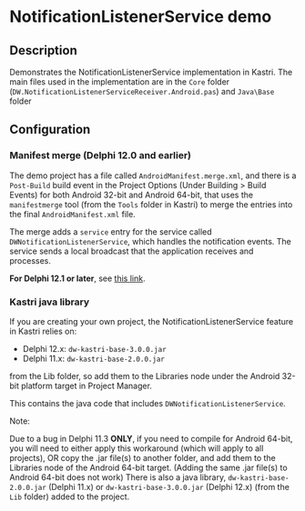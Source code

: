 # NotificationListenerService demo

## Description

Demonstrates the NotificationListenerService implementation in Kastri. The main files used in the implementation are in the `Core` folder (`DW.NotificationListenerServiceReceiver.Android.pas`) and `Java\Base` folder

## Configuration

### Manifest merge (Delphi 12.0 and earlier)

The demo project has a file called `AndroidManifest.merge.xml`, and there is a `Post-Build` build event in the Project Options (Under Building > Build Events) for both Android 32-bit and Android 64-bit, that uses the `manifestmerge` tool (from the `Tools` folder in Kastri) to merge the entries into the final `AndroidManifest.xml` file.

The merge adds a `service` entry for the service called `DWNotificationListenerService`, which handles the notification events. The service sends a local broadcast that the application receives and processes.

**For Delphi 12.1 or later**, see [this link](https://github.com/DelphiWorlds/Kastri/blob/master/Delphi12.1.AndroidManifestIssue.md).

### Kastri java library

If you are creating your own project, the NotificationListenerService feature in Kastri relies on:

* Delphi 12.x: `dw-kastri-base-3.0.0.jar`
* Delphi 11.x: `dw-kastri-base-2.0.0.jar`

from the Lib folder, so add them to the Libraries node under the Android 32-bit platform target in Project Manager.

This contains the java code that includes `DWNotificationListenerService`.

Note:

Due to a bug in Delphi 11.3 **ONLY**, if you need to compile for Android 64-bit, you will need to either apply this workaround (which will apply to all projects), OR copy the .jar file(s) to another folder, and add them to the Libraries node of the Android 64-bit target. (Adding the same .jar file(s) to Android 64-bit does not work)
There is also a java library, `dw-kastri-base-2.0.0.jar` (Delphi 11.x) or `dw-kastri-base-3.0.0.jar` (Delphi 12.x) (from the `Lib` folder) added to the project. 

